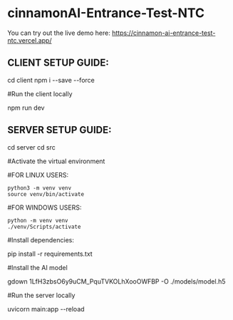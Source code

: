 # cinnamonAI-Entrance-Test-NTC
You can try out the live demo here: https://cinnamon-ai-entrance-test-ntc.vercel.app/

## CLIENT SETUP GUIDE:

cd client
npm i --save --force

#Run the client locally

npm run dev

## SERVER SETUP GUIDE:

cd server
cd src

#Activate the virtual environment

#FOR LINUX USERS:

    python3 -m venv venv
    source venv/bin/activate

#FOR WINDOWS USERS:

    python -m venv venv
    ./venv/Scripts/activate

#Install dependencies:

pip install -r requirements.txt

#Install the AI model

gdown 1LfH3zbsO6y9uCM_PquTVKOLhXooOWFBP -O ./models/model.h5

#Run the server locally

uvicorn main:app --reload
